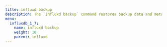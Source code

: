 ```yaml
---
title: influxd backup
description: The `influxd backup` command restores backup data and metadata from an InfluxDB backup directory.
menu:
  influxdb_1_7:
    name: influxd backup
    weight: 10
    parent: influxd
---
```

